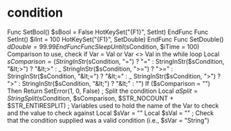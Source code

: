 # condition
Func SetBool()     $sBool = False     HotKeySet("{F1}", SetInt) EndFunc Func SetInt()     $iInt = 100     HotKeySet("{F1}", SetDouble) EndFunc Func SetDouble()     $dDouble = 99.99 EndFunc Func SleepUntil($sCondition, $iTime = 100) Comparison to use, check if Var = Val or Var &lt;> Val in the while loop Local $sComparison = (StringInStr($sCondition, "=") ? "=" : StringInStr($sCondition, "&lt;>") ? "&lt;>" : _ StringInStr($sCondition, ">=") ? ">=" : StringInStr($sCondition, "&lt;=") ? "&lt;=" : _ StringInStr($sCondition, ">") ? ">" : StringInStr($sCondition, "&lt;") ? "&lt;" : "") If ($sComparison = "") Then Return SetError(1, 0, False) ; Split the condition Local $aSplit = StringSplit($sCondition, $sComparison, $STR_NOCOUNT + $STR_ENTIRESPLIT) ; Variables used to hold the name of the Var to check and the value to check against Local $sVar = "" Local $sVal = "" ; Check that the condition supplied was a valid condition (i.e., $sVar = "String")
